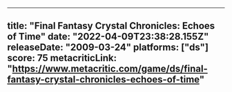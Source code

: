 
---
title: "Final Fantasy Crystal Chronicles: Echoes of Time"
date: "2022-04-09T23:38:28.155Z"
releaseDate: "2009-03-24"
platforms: ["ds"]
score: 75
metacriticLink: "https://www.metacritic.com/game/ds/final-fantasy-crystal-chronicles-echoes-of-time"
---

